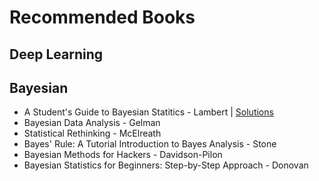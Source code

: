 # Recommended Books


## Deep Learning


## Bayesian 

* A Student's Guide to Bayesian Statitics - Lambert | [Solutions](https://github.com/alexandrahotti/Solutions-to-A-Students-Guide-to-Bayesian-Statistics)
* Bayesian Data Analysis - Gelman
* Statistical Rethinking - McElreath
* Bayes' Rule: A Tutorial Introduction to Bayes Analysis - Stone
* Bayesian Methods for Hackers - Davidson-Pilon
* Bayesian Statistics for Beginners: Step-by-Step Approach - Donovan